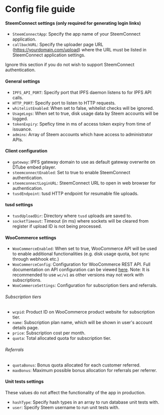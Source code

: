 # Config file guide

#### SteemConnect settings (only required for generating login links)
* `SteemConnectApp`: Specify the app name of your SteemConnect application.
* `callbackURL`: Specify the uploader page URL (https://yourdomain.com/upload) where the URL must be listed in SteemConnect application settings.

Ignore this section if you do not wish to support SteemConnect authentication.

#### General settings
* `IPFS_API_PORT`: Specify port that IPFS daemon listens to for IPFS API calls.
* `HTTP_PORT`: Specify port to listen to HTTP requests.
* `whitelistEnabled`: When set to false, whitelist checks will be ignored.
* `UsageLogs`: When set to true, disk usage data by Steem accounts will be logged.
* `tokenExpiry`: Speficy time in ms of access token expiry from time of issuance.
* `admins`: Array of Steem accounts which have access to administrator APIs.

#### Client configuration
* `gateway`: IPFS gateway domain to use as default gateway overwrite on DTube embed player.
* `steemconnectEnabled`: Set to true to enable SteemConnect authentication.
* `steemconnectLoginURL`: SteemConnect URL to open in web browser for authentication.
* `tusdEndpoint`: tusd HTTP endpoint for resumable file uploads.

#### tusd settings
* `tusdUploadDir`: Directory where `tusd` uploads are saved to.
* `socketTimeout`: Timeout (in ms) where sockets will be cleared from register if upload ID is not being processed.

#### WooCommerce settings
* `WooCommerceEnabled`: When set to true, WooCommerce API will be used to enable additional functionalities (e.g. disk usage quota, bot sync through webhook etc.)
* `WooCommerceConfig`: Configuration for WooCommerce REST API. Full documentation on API configuration can be viewed [here](https://www.npmjs.com/package/woocommerce-api#setup). Note: It is recommended to use `wc/v1` as other versions may not work with subscriptions.
* `WooCommerceSettings`: Configuration for subscription tiers and referrals.

###### Subscription tiers
* `wcpid`: Product ID on WooCommerce product website for subscription tier.
* `name`: Subscription plan name, which will be shown in user's account details page.
* `price`: Subscription cost per month.
* `quota`: Total allocated quota for subscription tier.

###### Referrals
* `quotaBonus`: Bonus quota allocated for each customer referred.
* `maxBonus`: Maximum possible bonus allocation for referrals per referrer.

#### Unit tests settings

These values do not affect the functionality of the app in production.
* `hashType`: Specify hash types in an array to run database unit tests with.
* `user`: Specify Steem username to run unit tests with.